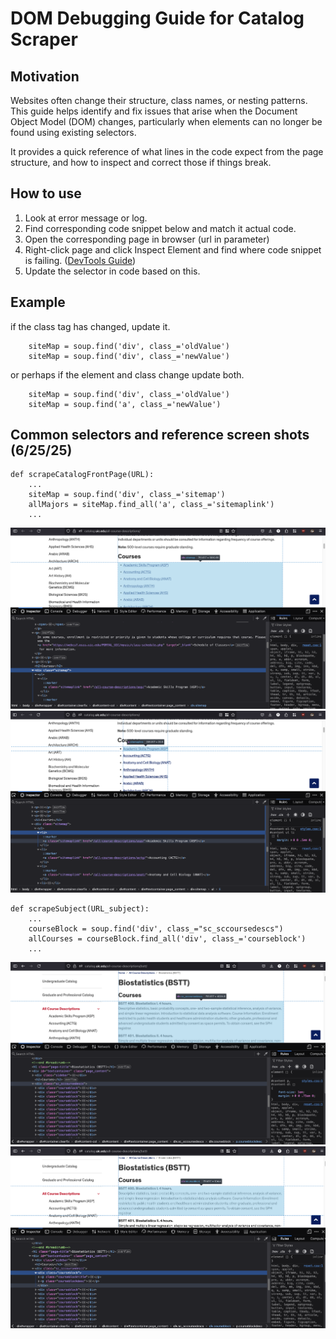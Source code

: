 # DOM Debugging Guide for Catalog Scraper

## Motivation 
Websites often change their structure, class names, or nesting patterns. This guide helps identify and fix issues that arise when the Document Object Model (DOM) changes, particularly when elements can no longer be found using existing selectors.

It provides a quick reference of what lines in the code expect from the page structure, and how to inspect and correct those if things break.


## How to use
1. Look at error message or log.
2. Find corresponding code snippet below and match it actual code.
3. Open the corresponding page in browser (url in parameter) 
4. Right-click page and click Inspect Element and find where code snippet is failing. ([DevTools Guide](https://developer.chrome.com/docs/devtools/open))
5. Update the selector in code based on this. 

## Example

if the class tag has changed, update it.
```
    siteMap = soup.find('div', class_='oldValue')
    siteMap = soup.find('div', class_='newValue')
```
or perhaps if the element and class change update both.
```
    siteMap = soup.find('div', class_='oldValue')
    siteMap = soup.find('a', class_='newValue')
```

## Common selectors and reference screen shots (6/25/25)

```
def scrapeCatalogFrontPage(URL):
    ...
    siteMap = soup.find('div', class_='sitemap')
    allMajors = siteMap.find_all('a', class_='sitemaplink')
    ...
```

![sitemap](/debugging/images/scrapeCatalogFrontPage(sitemap).png)
![sitemapLink](/debugging/images/scrapeCatalogFrontPage(sitemaplink).png)  


```
def scrapeSubject(URL_subject):
    ...
    courseBlock = soup.find('div', class_="sc_sccoursedescs")
    allCourses = courseBlock.find_all('div', class_='courseblock')
    ...
```

![sc_sccoursedescs](/debugging/images/scrapeSubject(sc_sccoursedescs).png)
![courseblock](/debugging/images/scrapeSubject(courseblock).png)